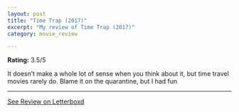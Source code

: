 ```yaml
---
layout: post
title: "Time Trap (2017)"
excerpt: "My review of Time Trap (2017)"
category: movie_review

---
```


**Rating:** 3.5/5

It doesn’t make a whole lot of sense when you think about it, but time travel movies rarely do. Blame it on the quarantine, but I had fun

<hr>

[See Review on Letterboxd](https://boxd.it/1oubkZ)
